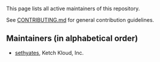 This page lists all active maintainers of this repository.

See [CONTRIBUTING.md](https://github.com/ketch-sdk/ketch-tag/blob/main/.github/CONTRIBUTING.md)
for general contribution guidelines.

## Maintainers (in alphabetical order)

- [sethyates](https://github.com/sethyates), Ketch Kloud, Inc.
